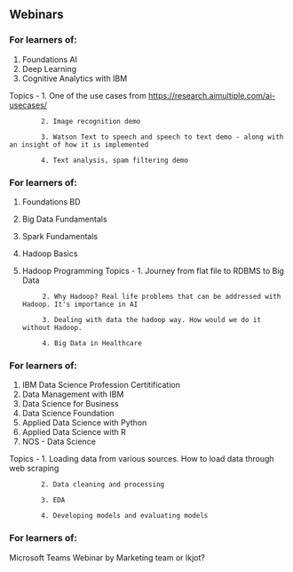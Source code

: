## Webinars
### For learners of:
1. Foundations AI
2. Deep Learning
3. Cognitive Analytics with IBM

Topics -    1. One of the use cases from https://research.aimultiple.com/ai-usecases/

            2. Image recognition demo
            
            3. Watson Text to speech and speech to text demo - along with an insight of how it is implemented
            
            4. Text analysis, spam filtering demo

### For learners of:
1. Foundations BD
2. Big Data Fundamentals
3. Spark Fundamentals
4. Hadoop Basics
5. Hadoop Programming
Topics - 
            1. Journey from flat file to RDBMS to Big Data
            
            2. Why Hadoop? Real life problems that can be addressed with Hadoop. It's importance in AI
            
            3. Dealing with data the hadoop way. How would we do it without Hadoop.
            
            4. Big Data in Healthcare

### For learners of:
1. IBM Data Science Profession Certitification
2. Data Management with IBM
3. Data Science for Business
4. Data Science Foundation
5. Applied Data Science with Python
6. Applied Data Science with R
7. NOS - Data Science

Topics - 
            1. Loading data from various sources. How to load data through web scraping

            2. Data cleaning and processing

            3. EDA

            4. Developing models and evaluating models


### For learners of:
Microsoft Teams
    Webinar by Marketing team or Ikjot?

